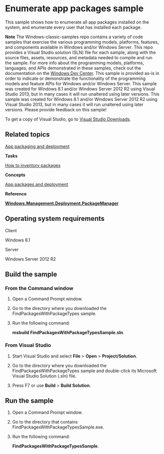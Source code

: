 Enumerate app packages sample
=============================

This sample shows how to enumerate all app packages installed on the system, and enumerate every user that has installed each package.

**Note**  The Windows-classic-samples repo contains a variety of code samples that exercise the various programming models, platforms, features, and components available in Windows and/or Windows Server. This repo provides a Visual Studio solution (SLN) file for each sample, along with the source files, assets, resources, and metadata needed to compile and run the sample. For more info about the programming models, platforms, languages, and APIs demonstrated in these samples, check out the documentation on the [Windows Dev Center](https://dev.windows.com). This sample is provided as-is in order to indicate or demonstrate the functionality of the programming models and feature APIs for Windows and/or Windows Server. This sample was created for Windows 8.1 and/or Windows Server 2012 R2 using Visual Studio 2013, but in many cases it will run unaltered using later versions. This sample was created for Windows 8.1 and/or Windows Server 2012 R2 using Visual Studio 2013, but in many cases it will run unaltered using later versions. Please provide feedback on this sample!

To get a copy of Visual Studio, go to [Visual Studio Downloads](http://go.microsoft.com/fwlink/p/?linkid=301697).

Related topics
--------------

[App packaging and deployment](http://msdn.microsoft.com/en-us/library/windows/desktop/hh446593)

**Tasks**

[How to inventory packages](http://msdn.microsoft.com/en-us/library/windows/desktop/hh446620)

**Concepts**

[App packages and deployment](http://msdn.microsoft.com/en-us/library/windows/desktop/hh464929)

**Reference**

[**Windows.Management.Deployment.PackageManager**](http://msdn.microsoft.com/en-us/library/windows/desktop/br240960)

Operating system requirements
-----------------------------

Client

Windows 8.1

Server

Windows Server 2012 R2

Build the sample
----------------

### From the Command window

1.  Open a Command Prompt window.

2.  Go to the directory where you downloaded the FindPackagesWithPackageTypes sample.

3.  Run the following command:

    **msbuild FindPackagesWithPackageTypesSample.sln**.

### From Visual Studio

1.  Start Visual Studio and select **File** \> **Open** \> **Project/Solution**.

2.  Go to the directory where you downloaded the FindPackagesWithPackageTypes sample and double-click its Microsoft Visual Studio Solution (.sln) file.

3.  Press F7 or use **Build** \> **Build Solution**.

Run the sample
--------------

1.  Open a Command Prompt window.

2.  Go to the directory that contains FindPackagesWithPackageTypesSample.exe.

3.  Run the following command:

    **FindPackagesWithPackageTypesSample**.


